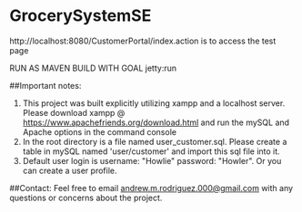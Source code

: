 # GrocerySystemSE

http://localhost:8080/CustomerPortal/index.action is to access the test page

RUN AS MAVEN BUILD WITH GOAL jetty:run 

##Important notes:

1. This project was built explicitly utilizing xampp and a localhost server. Please download xampp @ https://www.apachefriends.org/download.html and run the mySQL and Apache options in the command console
2. In the root directory is a file named user_customer.sql. Please create a table in mySQL named 'user/customer' and import this sql file into it.
3. Default user login is username: "Howlie" password: "Howler". Or you can create a user profile.

##Contact:
Feel free to email andrew.m.rodriguez.000@gmail.com with any questions or concerns about the project.
